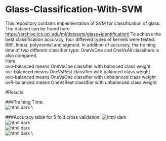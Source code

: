 # Glass-Classification-With-SVM
This repository contains implementation of SVM for classification of glass. The dataset can be found here
https://archive.ics.uci.edu/ml/datasets/glass+identification\
To achieve the best classification accuracy, four different types of kernels were tested: RBF, linear, polynomial and sigmoid.
In addition of accuracy, the training time of two different classifier type: OneVsOne and OneVsAll classifiers is also compared. \
Here, \
ovo-balanced means OneVsOne classifier with balanced class weight \
ovr-balanced means OneVsRest classifier with balanced class weight \
ovo-balanced means OneVsOne classifier with unbalanced class weight \
ovR-balanced means OneVsRest classifier with unbalanced class weight 

#Results:

###Training Time:  
![html dark](https://github.com/sdevkota007/KNN-And-NaiveBayes-Classifier/blob/master/screenshots/training-time.png) \

###Accuracy table for 5 fold cross validation:
![html dark](https://github.com/sdevkota007/KNN-And-NaiveBayes-Classifier/blob/master/screenshots/accuracy1.png) \
![html dark](https://github.com/sdevkota007/KNN-And-NaiveBayes-Classifier/blob/master/screenshots/accuracy2.png) \
![html dark](https://github.com/sdevkota007/KNN-And-NaiveBayes-Classifier/blob/master/screenshots/accuracy3.png) \
![html dark](https://github.com/sdevkota007/KNN-And-NaiveBayes-Classifier/blob/master/screenshots/accuracy4.png) \
